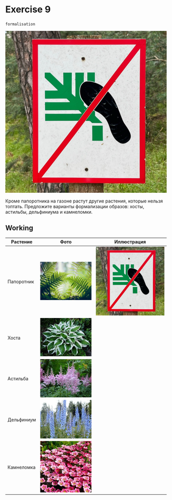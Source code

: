 # Exercise 9

`formalisation`

![exercise9](./exercise9.jpg)

Кроме папоротника на газоне растут другие растения, которые нельзя топтать. Предложите варианты формализации образов: хосты, астильбы, дельфиниума и камнеломки.

## Working

| Растение | Фото | Иллюстрация |
| ----- | ----- | ----- |
| Папоротник | ![p1](./p1.jpg) | ![exercise9](./exercise9.jpg) |
| Хоста | ![p2](./p2.jpg) |  |
| Астильба | ![p3](./p3.jpg) |  |
| Дельфиниум | ![p4](./p4.jpg) |  |
| Камнеломка | ![p5](./p5.jpg) |  |